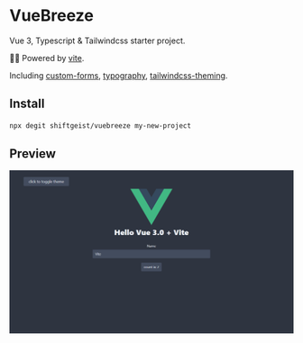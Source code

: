 # VueBreeze

Vue 3, Typescript & Tailwindcss starter project.

💪🔨 Powered by [vite](https://github.com/vitejs/vite).

Including [custom-forms](https://github.com/tailwindlabs/tailwindcss-custom-forms), [typography](https://github.com/tailwindlabs/tailwindcss-typography), [tailwindcss-theming](https://github.com/innocenzi/tailwindcss-theming).

## Install

```bash
npx degit shiftgeist/vuebreeze my-new-project
```

## Preview

![VueBreeze Preview](.github/vuebreeze.png)
